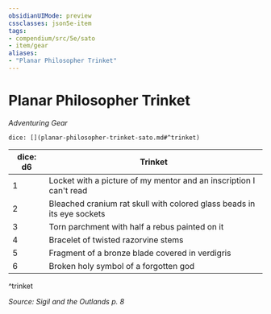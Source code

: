 ```yaml
---
obsidianUIMode: preview
cssclasses: json5e-item
tags:
- compendium/src/5e/sato
- item/gear
aliases: 
- "Planar Philosopher Trinket"
---
```

# Planar Philosopher Trinket
*Adventuring Gear*  


`dice: [](planar-philosopher-trinket-sato.md#^trinket)`

| dice: d6 | Trinket |
|----------|---------|
| 1 | Locket with a picture of my mentor and an inscription I can't read |
| 2 | Bleached cranium rat skull with colored glass beads in its eye sockets |
| 3 | Torn parchment with half a rebus painted on it |
| 4 | Bracelet of twisted razorvine stems |
| 5 | Fragment of a bronze blade covered in verdigris |
| 6 | Broken holy symbol of a forgotten god |
^trinket

*Source: Sigil and the Outlands p. 8*